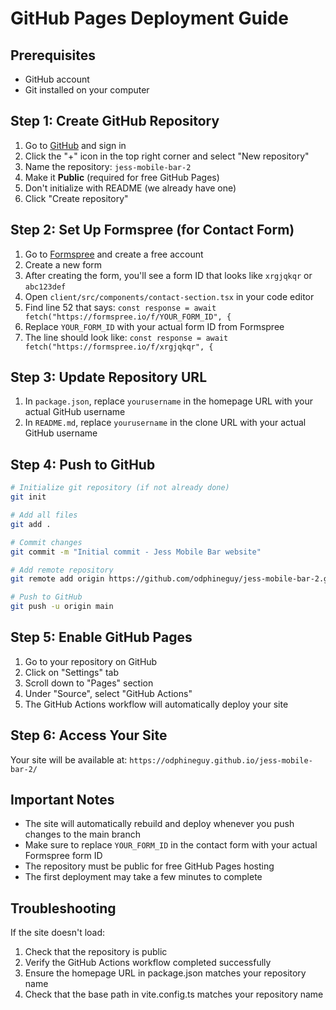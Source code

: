 # GitHub Pages Deployment Guide

## Prerequisites
- GitHub account
- Git installed on your computer

## Step 1: Create GitHub Repository

1. Go to [GitHub](https://github.com) and sign in
2. Click the "+" icon in the top right corner and select "New repository"
3. Name the repository: `jess-mobile-bar-2`
4. Make it **Public** (required for free GitHub Pages)
5. Don't initialize with README (we already have one)
6. Click "Create repository"

## Step 2: Set Up Formspree (for Contact Form)

1. Go to [Formspree](https://formspree.io) and create a free account
2. Create a new form
3. After creating the form, you'll see a form ID that looks like `xrgjqkqr` or `abc123def`
4. Open `client/src/components/contact-section.tsx` in your code editor
5. Find line 52 that says: `const response = await fetch("https://formspree.io/f/YOUR_FORM_ID", {`
6. Replace `YOUR_FORM_ID` with your actual form ID from Formspree
7. The line should look like: `const response = await fetch("https://formspree.io/f/xrgjqkqr", {`

## Step 3: Update Repository URL

1. In `package.json`, replace `yourusername` in the homepage URL with your actual GitHub username
2. In `README.md`, replace `yourusername` in the clone URL with your actual GitHub username

## Step 4: Push to GitHub

```bash
# Initialize git repository (if not already done)
git init

# Add all files
git add .

# Commit changes
git commit -m "Initial commit - Jess Mobile Bar website"

# Add remote repository
git remote add origin https://github.com/odphineguy/jess-mobile-bar-2.git

# Push to GitHub
git push -u origin main
```

## Step 5: Enable GitHub Pages

1. Go to your repository on GitHub
2. Click on "Settings" tab
3. Scroll down to "Pages" section
4. Under "Source", select "GitHub Actions"
5. The GitHub Actions workflow will automatically deploy your site

## Step 6: Access Your Site

Your site will be available at:
`https://odphineguy.github.io/jess-mobile-bar-2/`

## Important Notes

- The site will automatically rebuild and deploy whenever you push changes to the main branch
- Make sure to replace `YOUR_FORM_ID` in the contact form with your actual Formspree form ID
- The repository must be public for free GitHub Pages hosting
- The first deployment may take a few minutes to complete

## Troubleshooting

If the site doesn't load:
1. Check that the repository is public
2. Verify the GitHub Actions workflow completed successfully
3. Ensure the homepage URL in package.json matches your repository name
4. Check that the base path in vite.config.ts matches your repository name
